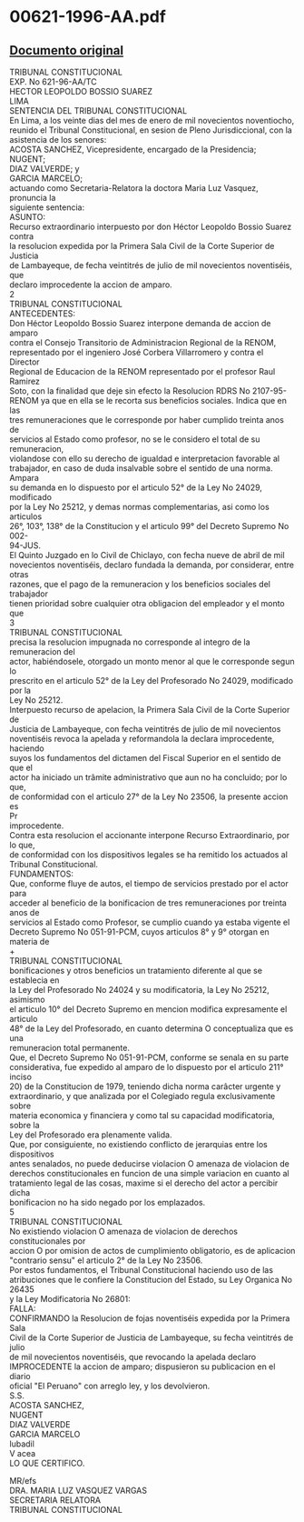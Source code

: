 
00621-1996-AA.pdf
=================
  
[Documento original](https://tc.gob.pe/jurisprudencia/1998/00621-1996-AA.pdf)  
---  
TRIBUNAL CONSTITUCIONAL  
EXP. No 621-96-AA/TC  
HECTOR LEOPOLDO BOSSIO SUAREZ  
LIMA  
SENTENCIA DEL TRIBUNAL CONSTITUCIONAL  
En Lima, a los veinte dias del mes de enero de mil novecientos noventiocho,  
reunido el Tribunal Constitucional, en sesion de Pleno Jurisdiccional, con la  
asistencia de los senores:  
ACOSTA SANCHEZ, Vicepresidente, encargado de la Presidencia;  
NUGENT;  
DIAZ VALVERDE; y  
GARCIA MARCELO;  
actuando como Secretaria-Relatora la doctora Maria Luz Vasquez, pronuncia la  
siguiente sentencia:  
ASUNTO:  
Recurso extraordinario interpuesto por don Héctor Leopoldo Bossio Suarez contra  
la resolucion expedida por la Primera Sala Civil de la Corte Superior de Justicia  
de Lambayeque, de fecha veintitrés de julio de mil novecientos noventiséis, que  
declaro improcedente la accion de amparo.  
2  
TRIBUNAL CONSTITUCIONAL  
ANTECEDENTES:  
Don Héctor Leopoldo Bossio Suarez interpone demanda de accion de amparo  
contra el Consejo Transitorio de Administracion Regional de la RENOM,  
representado por el ingeniero José Corbera Villarromero y contra el Director  
Regional de Educacion de la RENOM representado por el profesor Raul Ramirez  
Soto, con la finalidad que deje sin efecto la Resolucion RDRS No 2107-95-  
RENOM ya que en ella se le recorta sus beneficios sociales. Indica que en las  
tres remuneraciones que le corresponde por haber cumplido treinta anos de  
servicios al Estado como profesor, no se le considero el total de su remuneracion,  
violandose con ello su derecho de igualdad e interpretacion favorable al  
trabajador, en caso de duda insalvable sobre el sentido de una norma. Ampara  
su demanda en lo dispuesto por el articulo 52° de la Ley No 24029, modificado  
por la Ley No 25212, y demas normas complementarias, asi como los articulos  
26°, 103°, 138° de la Constitucion y el articulo 99° del Decreto Supremo No 002-  
94-JUS.  
El Quinto Juzgado en lo Civil de Chiclayo, con fecha nueve de abril de mil  
novecientos noventiséis, declaro fundada la demanda, por considerar, entre otras  
razones, que el pago de la remuneracion y los beneficios sociales del trabajador  
tienen prioridad sobre cualquier otra obligacion del empleador y el monto que  
3  
TRIBUNAL CONSTITUCIONAL  
precisa la resolucion impugnada no corresponde al integro de la remuneracion del  
actor, habiéndosele, otorgado un monto menor al que le corresponde segun lo  
prescrito en el articulo 52° de la Ley del Profesorado No 24029, modificado por la  
Ley No 25212.  
Interpuesto recurso de apelacion, la Primera Sala Civil de la Corte Superior de  
Justicia de Lambayeque, con fecha veintitrés de julio de mil novecientos  
noventiséis revoca la apelada y reformandola la declara improcedente, haciendo  
suyos los fundamentos del dictamen del Fiscal Superior en el sentido de que el  
actor ha iniciado un trâmite administrativo que aun no ha concluido; por lo que,  
de conformidad con el articulo 27° de la Ley No 23506, la presente accion es  
Pr  
improcedente.  
Contra esta resolucion el accionante interpone Recurso Extraordinario, por lo que,  
de conformidad con los dispositivos legales se ha remitido los actuados al  
Tribunal Constitucional.  
FUNDAMENTOS:  
Que, conforme fluye de autos, el tiempo de servicios prestado por el actor para  
acceder al beneficio de la bonificacion de tres remuneraciones por treinta anos de  
servicios al Estado como Profesor, se cumplio cuando ya estaba vigente el  
Decreto Supremo No 051-91-PCM, cuyos articulos 8° y 9° otorgan en materia de  
+  
TRIBUNAL CONSTITUCIONAL  
bonificaciones y otros beneficios un tratamiento diferente al que se establecia en  
la Ley del Profesorado No 24024 y su modificatoria, la Ley No 25212, asimismo  
el articulo 10° del Decreto Supremo en mencion modifica expresamente el articulo  
48° de la Ley del Profesorado, en cuanto determina O conceptualiza que es una  
remuneracion total permanente.  
Que, el Decreto Supremo No 051-91-PCM, conforme se senala en su parte  
considerativa, fue expedido al amparo de lo dispuesto por el articulo 211° inciso  
20) de la Constitucion de 1979, teniendo dicha norma carâcter urgente y  
extraordinario, y que analizada por el Colegiado regula exclusivamente sobre  
materia economica y financiera y como tal su capacidad modificatoria, sobre la  
Ley del Profesorado era plenamente valida.  
Que, por consiguiente, no existiendo conflicto de jerarquias entre los dispositivos  
antes senalados, no puede deducirse violacion O amenaza de violacion de  
derechos constitucionales en funcion de una simple variacion en cuanto al  
tratamiento legal de las cosas, maxime si el derecho del actor a percibir dicha  
bonificacion no ha sido negado por los emplazados.  
5  
TRIBUNAL CONSTITUCIONAL  
No existiendo violacion O amenaza de violacion de derechos constitucionales por  
accion O por omision de actos de cumplimiento obligatorio, es de aplicacion  
"contrario sensu" el articulo 2° de la Ley No 23506.  
Por estos fundamentos, el Tribunal Constitucional haciendo uso de las  
atribuciones que le confiere la Constitucion del Estado, su Ley Organica No 26435  
y la Ley Modificatoria No 26801:  
FALLA:  
CONFIRMANDO la Resolucion de fojas noventiséis expedida por la Primera Sala  
Civil de la Corte Superior de Justicia de Lambayeque, su fecha veintitrés de julio  
de mil novecientos noventiséis, que revocando la apelada declaro  
IMPROCEDENTE la accion de amparo; dispusieron su publicacion en el diario  
oficial "El Peruano" con arreglo ley, y los devolvieron.  
S.S.  
ACOSTA SANCHEZ,  
NUGENT  
DIAZ VALVERDE  
GARCIA MARCELO  
lubadil  
V acea  
LO QUE CERTIFICO.  
  
MR/efs  
DRA. MARIA LUZ VASQUEZ VARGAS  
SECRETARIA RELATORA  
TRIBUNAL CONSTITUCIONAL